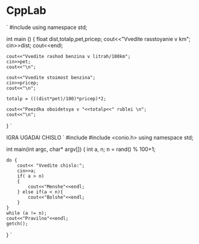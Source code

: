 # CppLab

`
#include <iostream>
using namespace std;

int main ()
{
    float dist,totalp,pet,pricep;
    cout<<"Vvedite rasstoyanie v km";
    cin>>dist;
    cout<<endl;
    
    cout<<"Vvedite rashod benzina v litrah/100km";
    cin>>pet;
    cout<<"\n";
    
    cout<<"Vvedite stoimost benzina";
    cin>>pricep;
    cout<<"\n";
    
    totalp = (((dist*pet)/100)*pricep)*2;
    
    cout<<"Poezdka oboidetsya v "<<totalp<<" rublei \n";
    cout<<"\n";
}
`

IGRA UGADAI CHISLO
`
#include <iostream>
#include <conio.h>
using namespace std;

int main(int argc, char* argv[])
{
    int a, n;
    n = rand() % 100+1;
    
    do {
        cout<< "Vvedite chislo:";
        cin>>a;
        if( a > n)
        {
            cout<<"Menshe"<<endl;
        } else if(a < n){
            cout<<"Bolshe"<<endl;
        }
    }
    while (a != n);
    cout<<"Pravilno"<<endl;
    getch();
}
`
